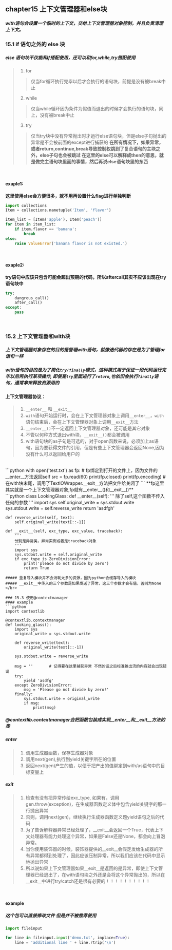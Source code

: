 ## chapter15 上下文管理器和else块

##### with语句会设置一个临时的上下文，交给上下文管理器对象控制，并且负责清理上下文。

### 15.1 if 语句之外的 else 块
##### else 语句块不仅能和if搭配使用，还可以和for,while,try搭配使用
> 1. for
>> 仅当for循环执行完毕以后才会执行的语句块，前提是没有被break中止
> 2. while
>> 仅当while循环因为条件为假值而退出的时候才会执行的语句块，同上，没有被break中止
> 3. try
>> 仅当try块中没有异常抛出时才运行else语句块，但是else子句抛出的异常是不会被前面的except进行捕获的
**在所有情况下，如果异常，或者return,continue,break导致控制权跳到了复合语句的主块之外，else子句也会被跳过**
**在这里的else可以解释成then的意思，就是做完主语句块里面的事情，然后再说else语句块里的东西**
</br>

#### exaple1:
**这里使用else会方便很多，就不用再设置什么flag进行单独判断**
```python
import collections
Item = collections.nametuple('Item', 'flavor')

item_list = [Item('apple'), Item('peach')]
for item in item_list:
    if item.flavor == 'banana':
        break
else:
    raise ValueError('banana flavor is not existed.')
```
</br>

#### exaple2:
**try语句中应该只包含可能会超出预期的代码，所以aftercall其实不应该出现在try语句块中**
```python
try:
    dangrous_call()
    after_call()
except:
    pass
```
</br>

### 15.2 上下文管理器和with块
##### 上下文管理器对象存在的目的是管理with语句，就像迭代器的存在是为了管理for语句一样
##### with语句的目的是为了简化`try/finally`模式，这种模式用于保证一段代码运行完毕以后再执行某项操作, 即使是`try`里面进行了`return`,也依旧会执行`finally`语句，通常拿来释放资源用的

#### 上下文管理器协议：
> 1. `__enter__` 和 `__exit__`
> 2. `with`语句开始运行时，会在上下文管理器对象上调用`__enter__`，`with`语句结束后，会在上下文管理器对象上调用`__exit__`方法
> 3. `__enter__()`不一定返回上下文管理器对象，还可能是其它对象
> 4. 不管以何种方式退出with块，`__exit__()`都会被调用
> 5. with语句块的as子句是可选的，对于open函数来说，必须加上as语句，因为要获得文件的引用，但是有些上下文管理器会返回None,因为没有什么可以返回给用户的
</br>
```python
with open('test.txt') as fp:       # fp绑定到打开的文件上，因为文件的__enter__方法返回self
    src = fp.read(60)
print(fp.closed)
print(fp.encoding)                 # 在with块末尾，调用了TextIOWrapper.__exit__方法把文件给关闭了
```
**fp这里其实就是一个上下文管理器对象,fp就有__enter__()和__exit__()**
</br>
```python
class LookingGlass:
    def __enter__(self):
        '''
        除了self,这个函数不传入任何的参数
        '''
        import sys
        self.original_write = sys.stdout.write
        sys.stdout.write = self.reverse_write
        return 'asdfgh'

    def reverse_write(self, text):
        self.original_write(text[::-1])

    def __exit__(self, exc_type, exc_value, traceback):
        '''
        分别是异常类，异常实例或者是traceback对象
        '''
        import sys
        sys.stdout.write = self.original_write
        if exc_type is ZeroDivisionError:
            print('pleace do not divide by zero')
            return True
```
##### 重复导入模块并不会消耗太多的资源，因为python会缓存导入的模块
##### __exit__中传入的三个参数是如果发送了异常，这三个参数才会有值，否则为None
</br>

### 15.3 使用@contextmanager
#### example
```python
import contextlib

@contextlib.contextmanager
def looking_glass():
    import sys
    original_write = sys.stdout.write

    def reverse_write(text):
        original_write(text[::-1])
    
    sys.stdout.write = reverse_write
    
    msg = ''       # 记得要在这里捕获异常 不然的话之后标准输出流的内容就会出现错误
    try:
        yield 'asdfg'
    except ZeroDivisionError:
        msg = 'Please go not divide by zero!'
    finally:
        sys.stdout.write = original_write
        if msg:
            print(msg)
```
##### @contextlib.contextmanager会把函数包装成实现__enter__和__exit__方法的类
##### __enter__
> 1. 调用生成器函数，保存生成器对象
> 2. 调用next(gen),执行到yield关键字所在的位置
> 3. 返回next(gen)产生的值，以便于把产出的值绑定到with/as语句中的目标变量上
##### __exit__
> 1. 检查有没有把异常传给exc_type, 如果有，调用gen.throw(exception)，在生成器函数定义体中包含yield关键字的那一行抛出异常
> 2. 否则，调用next(gen)，继续执行生成器函数定义题yield语句之后的代码
> 3. 为了告诉解释器异常已经处理了，__exit__会返回一个True，代表上下文处理器有能力处理这个异常，如果是False还是None，都会向上冒泡异常。
> 4. 当你使用装饰器的时候，装饰器提供的__exit__会假定发给生成器的所有异常都得到处理了，因此应该压制异常，所以我们应该在代码中显示地抛出异常
> 5. 所以说如果上下文管理器如果__exit__是返回的是异常，即使上下文管理器已经退出了，在with语句块之外还是会将这个异常抛出的，所以在__exit__中进行try/catch还是很有必要的！！！！！！！！！！
</br>

#### example
##### 这个包可以直接修改文件 但是并不被推荐使用
```python
import fileinput

for line in fileinput.input('demo.txt', inplace=True):
    line = 'additional line ' + line.rtrip('\n')
```